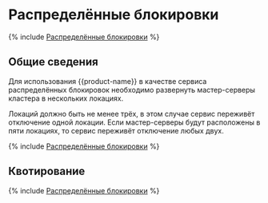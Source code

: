# Распределённые блокировки

{% include [Распределённые блокировки](../../_includes/user-guide/locking/cypress-as-locking-service-p1.md) %}

## Общие сведения

Для использования {{product-name}} в качестве сервиса распределённых блокировок необходимо развернуть мастер-серверы кластера в нескольких локациях.

Локаций должно быть не менее трёх, в этом случае сервис переживёт отключение одной локации. Если мастер-серверы будут расположены в пяти локациях, то сервис переживёт отключение любых двух.

{% include [Распределённые блокировки](../../_includes/user-guide/locking/cypress-as-locking-service-p2.md) %}

## Квотирование

{% include [Распределённые блокировки](../../_includes/user-guide/locking/cypress-as-locking-service-p3.md) %}
